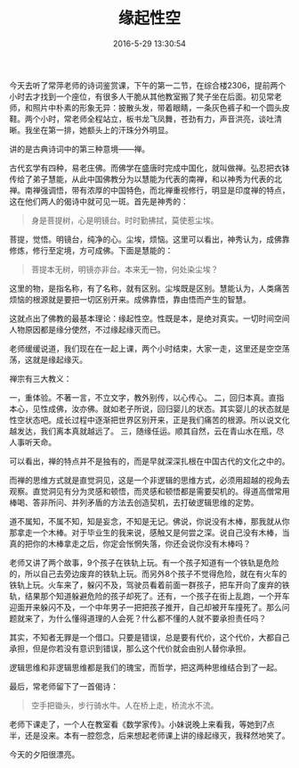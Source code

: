 ﻿---
title: 缘起性空
date: 2016-5-29 13:30:54
tags:
---

今天去听了常萍老师的诗词鉴赏课，下午的第一二节，在综合楼2306，提前两个小时去才找到一个座位，有很多人干脆从其他教室搬了凳子坐在后面。初见常老师，和照片中朴素的形象无异：披散头发，带着眼睛，一条灰色裤子和一个圆头皮鞋。两个小时，常老师全程站立，板书龙飞凤舞，苍劲有力，声音洪亮，谈吐清晰。我坐在第一排，她额头上的汗珠分外明显。

讲的是古典诗词中的第三种意境——禅。
<!--more-->
古代玄学有四种，易老庄佛。而佛学在盛唐时完成中国化，就叫做禅。弘忍把衣钵传给了弟子慧能，从此中国佛教分为以慧能为代表的南禅，和以神秀为代表的北禅。南禅强调悟，带有浓厚的中国特色，而北禅重视修行，明显是印度禅的特点，这在他们两人的偈诗中就可见一斑。首先是神秀的：
<blockquote>身是菩提树，心是明镜台。时时勤拂拭，莫使惹尘埃。</blockquote>
菩提，觉悟。明镜台，纯净的心。尘埃，烦恼。这里可以看出，神秀认为，成佛靠修炼，修行至定境，方可成佛。下面是慧能的：
<blockquote>菩提本无树，明镜亦非台。本来无一物，何处染尘埃？</blockquote>
这里的物，是指名称，有了名称，就有区别。尘埃既是区别。慧能认为，人类痛苦烦恼的根源就是要把一切区别开来。成佛靠悟，靠由悟而产生的智慧。

这就点出了佛教的最基本理论：缘起性空。性既是本，是绝对真实。一切时间空间人物原因都是缘分使然，不过缘起缘灭而已。

老师缓缓说道，我们现在在一起上课，两个小时结束，大家一走，这里还是空空荡荡，这就是缘起缘灭。

禅宗有三大教义：

一，重体验。不著一言，不立文字，教外别传，以心传心。
二，回归本真。直指本心，见性成佛，汝亦佛。就如老子所说，回归婴儿的状态。其实婴儿的状态就是性空状态吧。成长过程中逐渐把世界区别开来，正是我们痛苦的根源。所以说文化越发达，我们离本真就越远了。
三，随缘任运。顺其自然，云在青山水在瓶，尽人事听天命。

可以看出，禅的特点并不是独有的，而是早就深深扎根在中国古代的文化之中的。

而禅的思维方式就是直觉洞见，这是一个非逻辑的思维方式，必须用超越的视角去观察。直觉洞见有分为灵感和顿悟，而灵感和顿悟都是需要契机的。得道高僧常用棒喝、答非所问、并列矛盾的方法去创造契机，去打破逻辑思维的定势。

道不属知，不属不知，知是妄念，不知是无记。佛说，你说没有木棒，那我就从你那拿走一个木棒。对于毕业生的我来说，感触又是何尝之深。说自己没有木棒，当真的把你的木棒拿走之后，你定会怅惘失落，你还会说你没有木棒吗？

老师又讲了两个故事，9个孩子在铁轨上玩。有一个孩子知道有一个铁轨是危险的，所以自己去旁边废弃的铁轨上玩。而另外8个孩子不觉得危险，就在有火车的铁轨上玩。火车来了，躲闪不及，驾驶员看着前面一群孩子，把车开向了废弃的铁轨，结果那个知道躲避危险的孩子却死了。还有，一个孩子在街上乱跑，一个开车迎面开来躲闪不及，一个中年男子一把把孩子推开，自己却被开车撞死了。那么问题就来了，为什么懂得道理的人会死？什么都不懂的人就不要承担责任吗？

其实，不知者无罪是一个借口。只要是错误，总是要有代价，这个代价，大都自己承担，但是你若没有意识到错误，那么这个代价就会由别人替你承担。

逻辑思维和非逻辑思维都是我们的瑰宝，而哲学，把这两种思维结合到了一起。

最后，常老师留下了一首偈诗：
<blockquote>空手把锄头，步行骑水牛。人在桥上走，桥流水不流。</blockquote>
老师下课走了，一个人在教室看《数学家传》。小妹说晚上来看我，等她到7点半，还是没来。本有一腔怨念，后来想起老师课上讲的缘起缘灭，我释然地笑了。

今天的夕阳很漂亮。